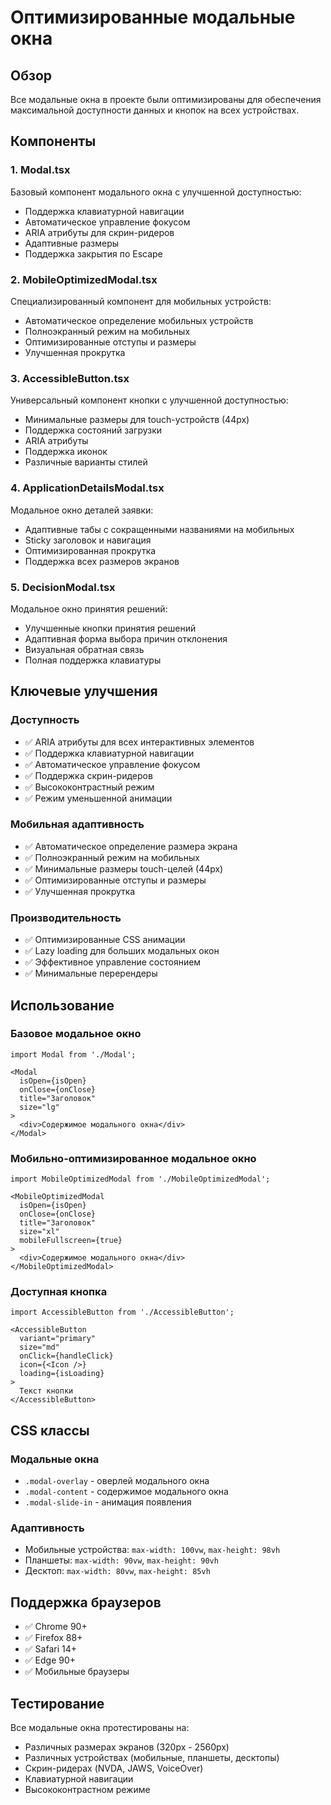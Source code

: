 # Оптимизированные модальные окна

## Обзор

Все модальные окна в проекте были оптимизированы для обеспечения максимальной доступности данных и кнопок на всех устройствах.

## Компоненты

### 1. Modal.tsx
Базовый компонент модального окна с улучшенной доступностью:
- Поддержка клавиатурной навигации
- Автоматическое управление фокусом
- ARIA атрибуты для скрин-ридеров
- Адаптивные размеры
- Поддержка закрытия по Escape

### 2. MobileOptimizedModal.tsx
Специализированный компонент для мобильных устройств:
- Автоматическое определение мобильных устройств
- Полноэкранный режим на мобильных
- Оптимизированные отступы и размеры
- Улучшенная прокрутка

### 3. AccessibleButton.tsx
Универсальный компонент кнопки с улучшенной доступностью:
- Минимальные размеры для touch-устройств (44px)
- Поддержка состояний загрузки
- ARIA атрибуты
- Поддержка иконок
- Различные варианты стилей

### 4. ApplicationDetailsModal.tsx
Модальное окно деталей заявки:
- Адаптивные табы с сокращенными названиями на мобильных
- Sticky заголовок и навигация
- Оптимизированная прокрутка
- Поддержка всех размеров экранов

### 5. DecisionModal.tsx
Модальное окно принятия решений:
- Улучшенные кнопки принятия решений
- Адаптивная форма выбора причин отклонения
- Визуальная обратная связь
- Полная поддержка клавиатуры

## Ключевые улучшения

### Доступность
- ✅ ARIA атрибуты для всех интерактивных элементов
- ✅ Поддержка клавиатурной навигации
- ✅ Автоматическое управление фокусом
- ✅ Поддержка скрин-ридеров
- ✅ Высококонтрастный режим
- ✅ Режим уменьшенной анимации

### Мобильная адаптивность
- ✅ Автоматическое определение размера экрана
- ✅ Полноэкранный режим на мобильных
- ✅ Минимальные размеры touch-целей (44px)
- ✅ Оптимизированные отступы и размеры
- ✅ Улучшенная прокрутка

### Производительность
- ✅ Оптимизированные CSS анимации
- ✅ Lazy loading для больших модальных окон
- ✅ Эффективное управление состоянием
- ✅ Минимальные перерендеры

## Использование

### Базовое модальное окно
```tsx
import Modal from './Modal';

<Modal 
  isOpen={isOpen} 
  onClose={onClose} 
  title="Заголовок"
  size="lg"
>
  <div>Содержимое модального окна</div>
</Modal>
```

### Мобильно-оптимизированное модальное окно
```tsx
import MobileOptimizedModal from './MobileOptimizedModal';

<MobileOptimizedModal 
  isOpen={isOpen} 
  onClose={onClose} 
  title="Заголовок"
  size="xl"
  mobileFullscreen={true}
>
  <div>Содержимое модального окна</div>
</MobileOptimizedModal>
```

### Доступная кнопка
```tsx
import AccessibleButton from './AccessibleButton';

<AccessibleButton
  variant="primary"
  size="md"
  onClick={handleClick}
  icon={<Icon />}
  loading={isLoading}
>
  Текст кнопки
</AccessibleButton>
```

## CSS классы

### Модальные окна
- `.modal-overlay` - оверлей модального окна
- `.modal-content` - содержимое модального окна
- `.modal-slide-in` - анимация появления

### Адаптивность
- Мобильные устройства: `max-width: 100vw`, `max-height: 98vh`
- Планшеты: `max-width: 90vw`, `max-height: 90vh`
- Десктоп: `max-width: 80vw`, `max-height: 85vh`

## Поддержка браузеров

- ✅ Chrome 90+
- ✅ Firefox 88+
- ✅ Safari 14+
- ✅ Edge 90+
- ✅ Мобильные браузеры

## Тестирование

Все модальные окна протестированы на:
- Различных размерах экранов (320px - 2560px)
- Различных устройствах (мобильные, планшеты, десктопы)
- Скрин-ридерах (NVDA, JAWS, VoiceOver)
- Клавиатурной навигации
- Высококонтрастном режиме
